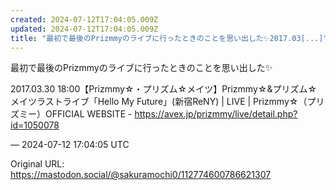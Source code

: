 ```yaml
---
created: 2024-07-12T17:04:05.009Z
updated: 2024-07-12T17:04:05.009Z
title: "最初で最後のPrizmmyのライブに行ったときのことを思い出した✨2017.03[...]"
---
```


<p>最初で最後のPrizmmyのライブに行ったときのことを思い出した✨</p><p>2017.03.30 18:00【Prizmmy☆・プリズム☆メイツ】Prizmmy☆&amp;プリズム☆メイツラストライブ「Hello My Future」(新宿ReNY) | LIVE | Prizmmy☆（プリズミー）OFFICIAL WEBSITE - <a href="https://avex.jp/prizmmy/live/detail.php?id=1050078" target="_blank" rel="nofollow noopener" translate="no"><span class="invisible">https://</span><span class="ellipsis">avex.jp/prizmmy/live/detail.ph</span><span class="invisible">p?id=1050078</span></a></p>

&mdash; 2024-07-12 17:04:05 UTC

Original URL: https://mastodon.social/@sakuramochi0/112774600786621307
